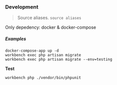 ### Development
> Source aliases. `source aliases`
>
Only depedency: docker & docker-compose

##### Examples
```
docker-compose-app up -d
workbench exec php artisan migrate
workbench exec php artisan migrate --env=testing
```

**Test**
```
workbench php ./vendor/bin/phpunit
```


